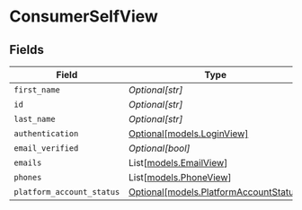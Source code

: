 # ConsumerSelfView


## Fields

| Field                                                                        | Type                                                                         | Required                                                                     | Description                                                                  |
| ---------------------------------------------------------------------------- | ---------------------------------------------------------------------------- | ---------------------------------------------------------------------------- | ---------------------------------------------------------------------------- |
| `first_name`                                                                 | *Optional[str]*                                                              | :heavy_minus_sign:                                                           | N/A                                                                          |
| `id`                                                                         | *Optional[str]*                                                              | :heavy_minus_sign:                                                           | N/A                                                                          |
| `last_name`                                                                  | *Optional[str]*                                                              | :heavy_minus_sign:                                                           | N/A                                                                          |
| `authentication`                                                             | [Optional[models.LoginView]](../models/loginview.md)                         | :heavy_minus_sign:                                                           | N/A                                                                          |
| `email_verified`                                                             | *Optional[bool]*                                                             | :heavy_minus_sign:                                                           | N/A                                                                          |
| `emails`                                                                     | List[[models.EmailView](../models/emailview.md)]                             | :heavy_minus_sign:                                                           | N/A                                                                          |
| `phones`                                                                     | List[[models.PhoneView](../models/phoneview.md)]                             | :heavy_minus_sign:                                                           | N/A                                                                          |
| `platform_account_status`                                                    | [Optional[models.PlatformAccountStatus]](../models/platformaccountstatus.md) | :heavy_minus_sign:                                                           | N/A                                                                          |